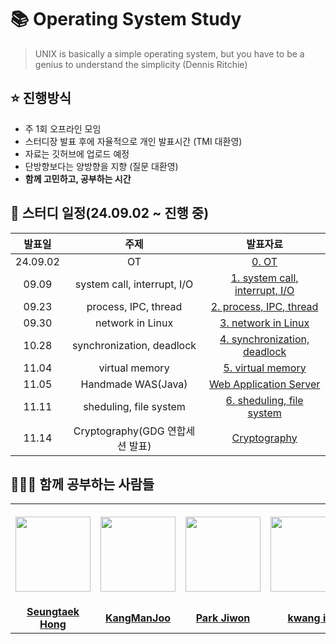 # 📚 Operating System Study
> UNIX is basically a simple operating system, but you have to be a genius to understand the simplicity (Dennis Ritchie)

## ⭐️ 진행방식
- 주 1회 오프라인 모임
- 스터디장 발표 후에 자율적으로 개인 발표시간 (TMI 대환영)
- 자료는 깃허브에 업로드 예정
- 단방향보다는 양방향을 지향 (질문 대환영)
- **함께 고민하고, 공부하는 시간**

## 📆 스터디 일정(24.09.02 ~ 진행 중)

|          발표일           |                                       주제                                        |       발표자료  |
| :---------------------: | :-----------------------------------------------------------------------------: | :--------: |
| 24.09.02 | OT |  [0. OT](https://github.com/CS-Computer-Science-Study/Operating-System/blob/main/0.%20OT.pdf) |
| 09.09 | system call, interrupt, I/O |  [1. system call, interrupt, I/O](https://github.com/CS-Computer-Science-Study/Operating-System/blob/main/1.%20system_call%2C%20interrupt%2C%20IO.pdf) |
| 09.23 | process, IPC, thread |  [2. process, IPC, thread](https://github.com/CS-Computer-Science-Study/Operating-System/blob/main/2.%20process%2C%20IPC%2C%20thread.pdf) |
| 09.30 | network in Linux |  [3. network in Linux](https://github.com/CS-Computer-Science-Study/Operating-System/blob/main/3.%20network%20in%20linux.pdf) |
| 10.28 | synchronization, deadlock |  [4. synchronization, deadlock](https://github.com/CS-Computer-Science-Study/Operating-System/blob/main/4.%20synchronization%2C%20deadlock.pdf) |
| 11.04 | virtual memory |  [5. virtual memory](https://github.com/CS-Computer-Science-Study/Operating-System/blob/main/5.%20virtual%20memory.pdf) |
| 11.05 | Handmade WAS(Java) |  [Web Application Server](https://github.com/CS-Computer-Science-Study/Operating-System/blob/main/WebApplicationServer.pdf) |
| 11.11 | sheduling, file system |  [6. sheduling, file system](https://github.com/CS-Computer-Science-Study/Operating-System/blob/main/6.%20sheduling%2C%20file%20system.pdf) |
| 11.14 | Cryptography(GDG 연합세션 발표) |  [Cryptography](https://github.com/CS-Computer-Science-Study/Operating-System/blob/main/Cryptography(GDG).pdf) |


## 🙆‍♂️🙆 함께 공부하는 사람들
<table>
  <tr height="160px">
    <th align="center" width="150px">
      <a href="https://github.com/redcarrot1"><img height="120px" width="120px" src="https://avatars.githubusercontent.com/u/51076814?v=4"/>
    </th>
    <th align="center" width="150px">
      <a href="https://github.com/eogns47"><img height="120px" width="120px" src="https://avatars.githubusercontent.com/u/102205852?v=4"/></a>
    </th>
    <th align="center" width="150px">
      <a href="https://github.com/david-parkk"><img height="120px" width="120px" src="https://avatars.githubusercontent.com/u/57484954?v=4"/></a>
    </th>
    <th align="center" width="150px">
      <a href="https://github.com/kamothi"><img height="120px" width="120px" src="https://avatars.githubusercontent.com/u/57484942?v=4"/></a>
    </th>
    <th align="center" width="150px">
      <a href="https://github.com/MinboyKim"><img height="120px" width="120px" src="https://avatars.githubusercontent.com/u/35567292?v=4"/></a>
    </th>
    <th align="center" width="150px">
      <a href="https://github.com/yunuo46"><img height="120px" width="120px" src="https://avatars.githubusercontent.com/u/83938394?v=4"/></a>
    </th>
  </tr>
  <tr>
    <td align="center" width="150px">
      <a href="https://github.com/redcarrot1"><strong>Seungtaek Hong</strong></a>
    </td>
    <td align="center" width="150px">
      <a href="https://github.com/eogns47"><strong>KangManJoo</strong></a>
    </td>
    <td align="center" width="150px">
      <a href="https://github.com/david-parkk"><strong>Park Jiwon</strong></a>
    </td>
    <td align="center" width="150px">
      <a href="https://github.com/kamothi"><strong>kwang il</strong></a>
    </td>
    <td align="center" width="150px">
      <a href="https://github.com/MinboyKim"><strong>MinboyKim</strong></a>
    </td>
    <td align="center" width="150px">
      <a href="https://github.com/yunuo46"><strong>HyunWoo Song</strong></a>
    </td>
    
  </tr>
</table>
  
